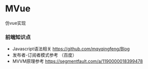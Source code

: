 # MVue
仿vue实现

### 前端知识点
* Javascript语法相关 https://github.com/mqyqingfeng/Blog
* 发布者-订阅者模式参考 （百度）
* MVVM原理参考 https://segmentfault.com/a/1190000018399478
